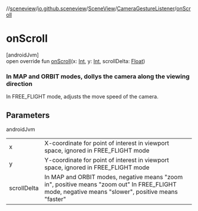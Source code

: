//[sceneview](../../../../index.md)/[io.github.sceneview](../../index.md)/[SceneView](../index.md)/[CameraGestureListener](index.md)/[onScroll](on-scroll.md)

# onScroll

[androidJvm]\
open override fun [onScroll](on-scroll.md)(x: [Int](https://kotlinlang.org/api/latest/jvm/stdlib/kotlin/-int/index.html), y: [Int](https://kotlinlang.org/api/latest/jvm/stdlib/kotlin/-int/index.html), scrollDelta: [Float](https://kotlinlang.org/api/latest/jvm/stdlib/kotlin/-float/index.html))

###  In MAP and ORBIT modes, dollys the camera along the viewing direction

In FREE_FLIGHT mode, adjusts the move speed of the camera.

## Parameters

androidJvm

| | |
|---|---|
| x | X-coordinate for point of interest in viewport space, ignored in FREE_FLIGHT mode |
| y | Y-coordinate for point of interest in viewport space, ignored in FREE_FLIGHT mode |
| scrollDelta | In MAP and ORBIT modes, negative means &quot;zoom in&quot;, positive means &quot;zoom out&quot; In FREE_FLIGHT mode, negative means &quot;slower&quot;, positive means &quot;faster&quot; |
